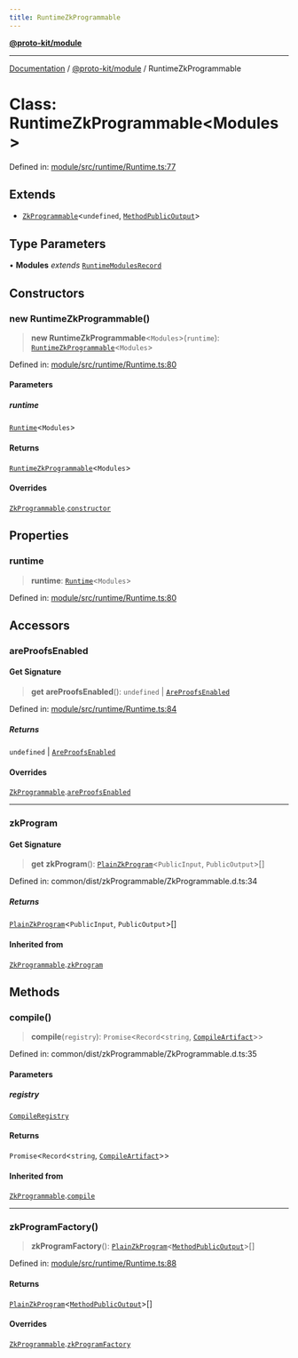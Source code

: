 ```yaml
---
title: RuntimeZkProgrammable
---
```


[**@proto-kit/module**](../README.md)

***

[Documentation](../../../README.md) / [@proto-kit/module](../README.md) / RuntimeZkProgrammable

# Class: RuntimeZkProgrammable\<Modules\>

Defined in: [module/src/runtime/Runtime.ts:77](https://github.com/proto-kit/framework/blob/b953c754e500c62f01fbbd6d09adfb2f5577269d/packages/module/src/runtime/Runtime.ts#L77)

## Extends

- [`ZkProgrammable`](../../common/classes/ZkProgrammable.md)\<`undefined`, [`MethodPublicOutput`](../../protocol/classes/MethodPublicOutput.md)\>

## Type Parameters

• **Modules** *extends* [`RuntimeModulesRecord`](../type-aliases/RuntimeModulesRecord.md)

## Constructors

### new RuntimeZkProgrammable()

> **new RuntimeZkProgrammable**\<`Modules`\>(`runtime`): [`RuntimeZkProgrammable`](RuntimeZkProgrammable.md)\<`Modules`\>

Defined in: [module/src/runtime/Runtime.ts:80](https://github.com/proto-kit/framework/blob/b953c754e500c62f01fbbd6d09adfb2f5577269d/packages/module/src/runtime/Runtime.ts#L80)

#### Parameters

##### runtime

[`Runtime`](Runtime.md)\<`Modules`\>

#### Returns

[`RuntimeZkProgrammable`](RuntimeZkProgrammable.md)\<`Modules`\>

#### Overrides

[`ZkProgrammable`](../../common/classes/ZkProgrammable.md).[`constructor`](../../common/classes/ZkProgrammable.md#constructors)

## Properties

### runtime

> **runtime**: [`Runtime`](Runtime.md)\<`Modules`\>

Defined in: [module/src/runtime/Runtime.ts:80](https://github.com/proto-kit/framework/blob/b953c754e500c62f01fbbd6d09adfb2f5577269d/packages/module/src/runtime/Runtime.ts#L80)

## Accessors

### areProofsEnabled

#### Get Signature

> **get** **areProofsEnabled**(): `undefined` \| [`AreProofsEnabled`](../../common/interfaces/AreProofsEnabled.md)

Defined in: [module/src/runtime/Runtime.ts:84](https://github.com/proto-kit/framework/blob/b953c754e500c62f01fbbd6d09adfb2f5577269d/packages/module/src/runtime/Runtime.ts#L84)

##### Returns

`undefined` \| [`AreProofsEnabled`](../../common/interfaces/AreProofsEnabled.md)

#### Overrides

[`ZkProgrammable`](../../common/classes/ZkProgrammable.md).[`areProofsEnabled`](../../common/classes/ZkProgrammable.md#areproofsenabled)

***

### zkProgram

#### Get Signature

> **get** **zkProgram**(): [`PlainZkProgram`](../../common/interfaces/PlainZkProgram.md)\<`PublicInput`, `PublicOutput`\>[]

Defined in: common/dist/zkProgrammable/ZkProgrammable.d.ts:34

##### Returns

[`PlainZkProgram`](../../common/interfaces/PlainZkProgram.md)\<`PublicInput`, `PublicOutput`\>[]

#### Inherited from

[`ZkProgrammable`](../../common/classes/ZkProgrammable.md).[`zkProgram`](../../common/classes/ZkProgrammable.md#zkprogram)

## Methods

### compile()

> **compile**(`registry`): `Promise`\<`Record`\<`string`, [`CompileArtifact`](../../common/interfaces/CompileArtifact.md)\>\>

Defined in: common/dist/zkProgrammable/ZkProgrammable.d.ts:35

#### Parameters

##### registry

[`CompileRegistry`](../../common/classes/CompileRegistry.md)

#### Returns

`Promise`\<`Record`\<`string`, [`CompileArtifact`](../../common/interfaces/CompileArtifact.md)\>\>

#### Inherited from

[`ZkProgrammable`](../../common/classes/ZkProgrammable.md).[`compile`](../../common/classes/ZkProgrammable.md#compile)

***

### zkProgramFactory()

> **zkProgramFactory**(): [`PlainZkProgram`](../../common/interfaces/PlainZkProgram.md)\<[`MethodPublicOutput`](../../protocol/classes/MethodPublicOutput.md)\>[]

Defined in: [module/src/runtime/Runtime.ts:88](https://github.com/proto-kit/framework/blob/b953c754e500c62f01fbbd6d09adfb2f5577269d/packages/module/src/runtime/Runtime.ts#L88)

#### Returns

[`PlainZkProgram`](../../common/interfaces/PlainZkProgram.md)\<[`MethodPublicOutput`](../../protocol/classes/MethodPublicOutput.md)\>[]

#### Overrides

[`ZkProgrammable`](../../common/classes/ZkProgrammable.md).[`zkProgramFactory`](../../common/classes/ZkProgrammable.md#zkprogramfactory)
